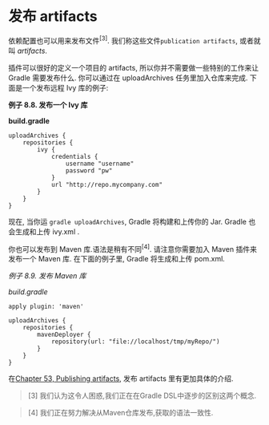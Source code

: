 # 发布 artifacts
依赖配置也可以用来发布文件<sup>[3]</sup>. 我们称这些文件`publication artifacts`, 或者就叫 *artifacts*.

插件可以很好的定义一个项目的 artifacts, 所以你并不需要做一些特别的工作来让 Gradle 需要发布什么. 你可以通过在 uploadArchives 任务里加入仓库来完成. 下面是一个发布远程 Ivy 库的例子:

**例子 8.8. 发布一个 Ivy 库**

**build.gradle**

    uploadArchives {
        repositories {
            ivy {
                credentials {
                    username "username"
                    password "pw"
                }
                url "http://repo.mycompany.com"
            }
        }
    }

现在, 当你运 `gradle uploadArchives`, Gradle 将构建和上传你的 Jar. Gradle 也会生成和上传 ivy.xml .

你也可以发布到 Maven 库.语法是稍有不同<sup>[4]</sup>. 请注意你需要加入 Maven 插件来发布一个 Maven 库. 在下面的例子里, Gradle 将生成和上传 pom.xml.

*例子 8.9. 发布 Maven 库*

*build.gradle*

    apply plugin: 'maven'

    uploadArchives {
        repositories {
            mavenDeployer {
                repository(url: "file://localhost/tmp/myRepo/")
            }
        }
    }

在[Chapter 53, Publishing artifacts](https://docs.gradle.org/current/userguide/artifact_management.html), 发布 artifacts 里有更加具体的介绍.

> [3] 我们认为这令人困惑,我们正在在Gradle DSL中逐步的区别这两个概念.

> [4] 我们正在努力解决从Maven仓库发布,获取的语法一致性.

